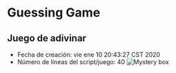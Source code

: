 # Guessing Game
## Juego de adivinar
- Fecha de creación: vie ene 10 20:43:27 CST 2020
- Número de líneas del script/juego: 40
![Mystery box](https://image.shutterstock.com/image-vector/mystery-box-random-loot-flat-260nw-1469820695.jpg)
